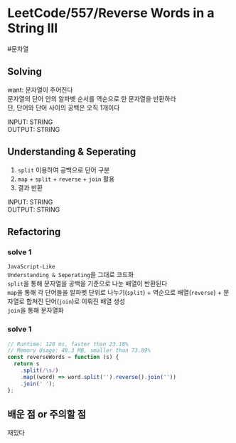 # LeetCode/557/Reverse Words in a String III

#문자열

## Solving

want:
문자열이 주어진다  
문자열의 단어 안의 알파벳 순서를 역순으로 한 문자열을 반환하라  
단, 단어와 단어 사이의 공백은 오직 1개이다
  
INPUT: STRING  
OUTPUT: STRING  

## Understanding & Seperating
1. `split` 이용하여 공백으로 단어 구분
2. `map` + `split` + `reverse` + `join` 활용
3. 결과 반환
  
INPUT: STRING  
OUTPUT: STRING

## Refactoring

### solve 1
`JavaScript-Like`  
`Understanding & Seperating`을 그대로 코드화  
`split`을 통해 문자열을 공백을 기준으로 나눈 배열이 반환된다  
`map`을 통해 각 단어들을 알파벳 단위로 나누기(`split`) + 역순으로 배열(`reverse`) + 문자열로 합쳐진 단어(`join`)로 이뤄진 배열 생성  
`join`을 통해 문자열화  

### solve 1

```js
// Runtime: 128 ms, faster than 23.18%
// Memory Usage: 48.3 MB, smaller than 73.89%
const reverseWords = function (s) {
  return s
    .split(/\s/)
    .map((word) => word.split('').reverse().join(''))
    .join(' ');
};
```

## 배운 점 or 주의할 점
재밌다
